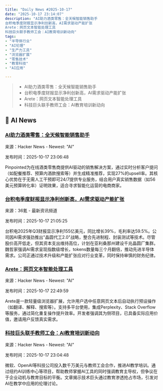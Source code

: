 ```yaml
---
title: "Daily News #2025-10-17"
date: "2025-10-17 23:14:07"
description: "AI助力酒类零售：全天候智能销售助手
台积电季度财报显示净利创新高，AI需求驱动产能扩张
Arete：网页文本智能处理工具
科技巨头联手教师工会：AI教育培训新动向"
tags: 
- "半导体行业"
- "AI伦理"
- "生产力工具"
- "浏览器扩展"
- "零售技术"
- "教育科技"
- "AI应用"

---
```


> - AI助力酒类零售：全天候智能销售助手
> - 台积电季度财报显示净利创新高，AI需求驱动产能扩张
> - Arete：网页文本智能处理工具
> - 科技巨头联手教师工会：AI教育培训新动向

## 🤖 AI News

### [AI助力酒类零售：全天候智能销售助手](https://pinpointed.dev/)

来源：Hacker News - Newest: "AI"

发布时间：2025-10-17 23:06:48

Pinpointed为在线酒类零售商提供AI驱动的销售解决方案，通过实时分析客户提问（如配餐推荐、预算内酒款搜索等）并生成精准推荐，实现27%的upsell率。其核心优势在于无需人工干预即可24/7提供专业服务，结合用户真实销售数据（如56美元预算转化率）证明效果，适合寻求智能化运营的电商商家。

### [台积电季度财报显示净利创新高，AI需求驱动产能扩张](https://www.36kr.com/p/3513147005835392)

来源：36氪 - 最新资讯频道

发布时间：2025-10-17 21:05:25

台积电2025年Q3财报显示净利155亿美元，同比增长39%，毛利率达59.5%。公司因AI需求强劲推出"晶圆代工2.0"战略，整合先进制程、封装测试等技术。尽管股价高开低走，但其资本支出维持高位，计划在亚利桑那州建设千兆晶圆厂集群。魏哲家强调AI需求呈现指数级增长，tokens数量每三个月翻倍，推动先进半导体需求。公司正通过技术升级和产能扩张应对行业变革，同时保持审慎的财务纪律。

### [Arete：网页文本智能处理工具](https://news.ycombinator.com/item?id=45617436)

来源：Hacker News - Newest: "AI"

发布时间：2025-10-17 22:49:59

Arete是一款轻量级浏览器扩展，允许用户选中任意网页文本后自动执行预设操作（如翻译、解释、搜索等）。支持多平台使用，集成Perplexity、Stack Overflow等服务，通过简化重复操作提升效率。开发者强调其为侧项目，已具备实际应用价值，邀请用户反馈真实需求。

### [科技巨头联手教师工会：AI教育培训新动向](https://apnews.com/article/artificial-intelligence-teacher-union-microsoft-f7554b6550fb90519dd8129acac8e291)

来源：Hacker News - Newest: "AI"

发布时间：2025-10-17 23:04:48

微软、OpenAI等科技公司投入数千万美元与教师工会合作，推进AI教学培训。通过纽约AI训练中心等项目，帮助教师掌握AI工具的同时强调教育主导权，但争议在于企业动机与教育目标的平衡。文章揭示技术巨头通过教育渗透抢占市场，引发对AI在教学中应用的伦理讨论。
